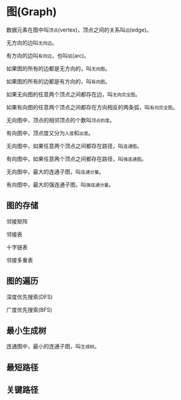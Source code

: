 # 图(Graph)

数据元素在图中叫`顶点`(vertex)，顶点之间的关系叫`边`(edge)。

无方向的边叫`无向边`。

有方向的边叫`有向边`，也叫`弧`(arc)。

如果图的所有的边都是无方向的，叫`无向图`。

如果图的所有的边都是有方向的，叫`有向图`。

如果无向图的任意两个顶点之间都存在边，叫`无向完全图`。

如果有向图的任意两个顶点之间都存在方向相反的两条弧，叫`有向完全图`。

无向图中，顶点的相邻顶点的个数叫`顶点的度`。

有向图中，顶点度又分为`入度`和`出度`。

无向图中，如果任意两个顶点之间都存在路径，叫`连通图`。

有向图中，如果任意两个顶点之间都存在路径，叫`强连通图`。

无向图中，最大的连通子图，叫`连通分量`。

有向图中，最大的强连通子图，叫`强连通分量`。

## 图的存储

邻接矩阵

邻接表

十字链表

邻接多重表

## 图的遍历

深度优先搜索(DFS)

广度优先搜索(BFS)

## 最小生成树

连通图中，最小的连通子图，叫`生成树`。

## 最短路径

## 关键路径

